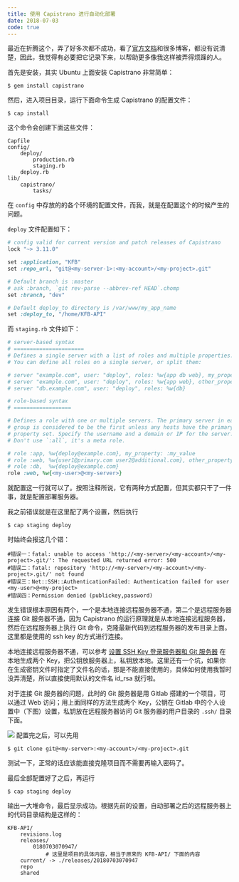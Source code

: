 ```yaml
---
title: 使用 Capistrano 进行自动化部署
date: 2018-07-03
code: true
---
```


最近在折腾这个，弄了好多次都不成功，看了[官方文档](https://capistranorb.com/)和很多博客，都没有说清楚，因此，我觉得有必要把它记录下来，以帮助更多像我这样被弄得烦躁的人。

首先是安装，其实 Ubuntu 上面安装 Capistrano 非常简单：
``` shell
$ gem install capistrano
```

然后，进入项目目录，运行下面命令生成 Capistrano 的配置文件：
``` shell
$ cap install
```
这个命令会创建下面这些文件：
``` shell
Capfile
config/
    deploy/
        production.rb
        staging.rb
    deploy.rb
lib/
    capistrano/
        tasks/
```
在 `config` 中存放的的各个环境的配置文件，而我，就是在配置这个的时候产生的问题。

`deploy` 文件配置如下：
``` ruby
# config valid for current version and patch releases of Capistrano
lock "~> 3.11.0"

set :application, "KFB"
set :repo_url, "git@<my-server-1>:<my-account>/<my-project>.git"

# Default branch is :master
# ask :branch, `git rev-parse --abbrev-ref HEAD`.chomp
set :branch, "dev"

# Default deploy_to directory is /var/www/my_app_name
set :deploy_to, "/home/KFB-API"
```
而 `staging.rb` 文件如下：
``` ruby
# server-based syntax
# ======================
# Defines a single server with a list of roles and multiple properties.
# You can define all roles on a single server, or split them:

# server "example.com", user: "deploy", roles: %w{app db web}, my_property: :my_value
# server "example.com", user: "deploy", roles: %w{app web}, other_property: :other_value
# server "db.example.com", user: "deploy", roles: %w{db}

# role-based syntax
# ==================

# Defines a role with one or multiple servers. The primary server in each
# group is considered to be the first unless any hosts have the primary
# property set. Specify the username and a domain or IP for the server.
# Don't use `:all`, it's a meta role.

# role :app, %w{deploy@example.com}, my_property: :my_value
# role :web, %w{user1@primary.com user2@additional.com}, other_property: :other_value
# role :db,  %w{deploy@example.com}
role :web, %w{<my-user>@<my-server>}
```
就配置这一行就可以了。按照注释所说，它有两种方式配置，但其实都只干了一件事，就是配置部署服务器。

我之前错误就是在这里配了两个设置，然后执行
``` shell
$ cap staging deploy
```
时始终会报这几个错：

``` shell
#错误一：fatal: unable to access 'http://<my-server>/<my-account>/<my-project>.git/': The requested URL returned error: 500
#错误二：fatal: repository 'http://<my-server>/<my-account>/<my-project>.git/' not found
#错误三：Net::SSH::AuthenticationFailed: Authentication failed for user <my-user>@<my-project>
#错误四：Permission denied (publickey,password)
```

发生错误根本原因有两个，一个是本地连接远程服务器不通，第二个是远程服务器连接 Git 服务器不通，因为 Capistrano 的运行原理就是从本地连接远程服务器，然后在远程服务器上执行 Git 命令，克隆最新代码到远程服务器的发布目录上面。这里都是使用的 ssh key 的方式进行连接。

本地连接远程服务器不通，可以参考 [设置 SSH Key 登录服务器和 Git 服务器](http://feiffy.cc/ssh-key-login-server-and-git) 在本地生成两个 Key，把公钥放服务器上，私钥放本地。这里还有一个坑，如果你在生成密钥文件时指定了文件名的话，那是不能直接使用的，具体如何使用我暂时没弄清楚，所以直接使用默认的文件名 id_rsa 就行啦。

对于连接 Git 服务器的问题，此时的 Git 服务器是用 Gitlab 搭建的一个项目，可以通过 Web 访问；用上面同样的方法生成两个 Key，公钥在 Gitlab 中的个人设置中（下图）设置，私钥放在远程服务器访问 Git 服务器的用户目录的 `.ssh/` 目录下面。

![](8d0de9fe3ea38da0c0bc069bf015ab96.png)
配置完之后，可以先用

``` shell
$ git clone git@<my-server>:<my-account>/<my-project>.git 
```

测试一下，正常的话应该能直接克隆项目而不需要再输入密码了。

最后全部配置好了之后，再运行

``` shell
$ cap staging deploy
```

输出一大堆命令，最后显示成功。根据先前的设置，自动部署之后的远程服务器上的代码目录结构是这样的：

``` shell
KFB-API/
    revisions.log
    releases/
        0180703070947/
            # 这里是项目的具体内容，相当于原来的 KFB-API/ 下面的内容
    current/ -> ./releases/20180703070947
    repo
    shared
```